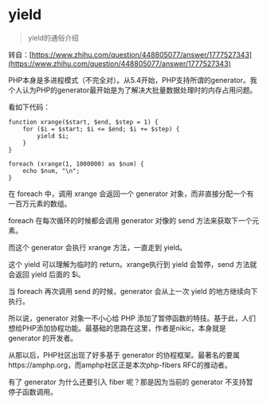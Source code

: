 # yield
> yield的通俗介绍

转自：[https://www.zhihu.com/question/448805077/answer/1777527343](https://www.zhihu.com/question/448805077/answer/1777527343)

PHP本身是多进程模式（不完全对）。从5.4开始，PHP支持所谓的generator。我个人认为PHP的generator最开始是为了解决大批量数据处理时的内存占用问题。

看如下代码：
```
function xrange($start, $end, $step = 1) {
    for ($i = $start; $i <= $end; $i += $step) {
        yield $i;
    }
}

foreach (xrange(1, 1000000) as $num) {
    echo $num, "\n";
}
```

在 foreach 中，调用 xrange 会返回一个 generator 对象，而非直接分配一个有一百万元素的数组。

foreach 在每次循环的时候都会调用 generator  对像的 send 方法来获取下一个元素。

而这个 generator 会执行 xrange 方法，一直走到 yield。

这个 yield 可以理解为临时的 return。xrange执行到 yield 会暂停，send 方法就会返回 yield 后面的 $i。

当 foreach 再次调用 send 的时候，generator 会从上一次 yield 的地方继续向下执行。

所以说，generator 对象一不小心给 PHP 添加了暂停函数的特技。基于此，人们想给PHP添加协程功能。最基础的思路在这里，作者是nikic，本身就是 generator 的开发者。

从那以后，PHP社区出现了好多基于 generator 的协程框架。最著名的要属https://amphp.org，而amphp社区正是本次php-fibers RFC的推动者。

有了 generator 为什么还要引入 fiber 呢？那是因为当前的 generator 不支持暂停子函数调用。

